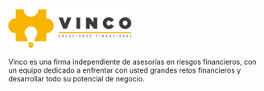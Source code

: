 <img src="logo.png" width="50%" />

Vinco es una firma independiente de asesorías en riesgos financieros, con un equipo dedicado a enfrentar con usted grandes retos financieros y desarrollar todo su potencial de negocio.

